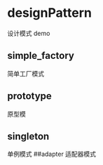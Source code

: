 # designPattern
设计模式 demo
## simple_factory
简单工厂模式
## prototype
原型模
## singleton
单例模式
##adapter
适配器模式
